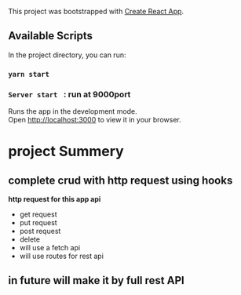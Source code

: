 
This project was bootstrapped with [Create React App](https://github.com/facebook/create-react-app).

## Available Scripts

In the project directory, you can run:

### `yarn start`
### `Server start ` : run at 9000port

Runs the app in the development mode.\
Open [http://localhost:3000](http://localhost:3000) to view it in your browser.

# project Summery 
## complete crud with http request using hooks
**http request for this app api**
- get request
- put request 
- post request
- delete
- will use a fetch api 
- will use routes for rest api

## in future will make it by full rest API 

